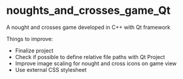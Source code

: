 # noughts_and_crosses_game_Qt
A nought and crosses game developed in C++ with Qt framework

Things to improve: 
- Finalize project 
- Check if possible to define relative file paths with Qt Project 
- Improve image scaling for nought and cross icons on game view 
- Use external CSS stylesheet 
